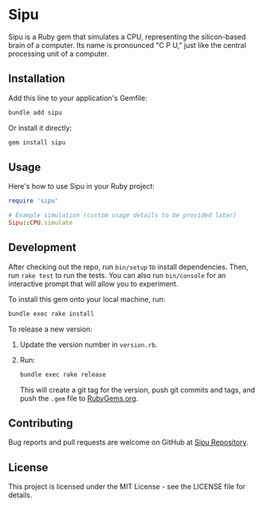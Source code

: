 # Sipu

Sipu is a Ruby gem that simulates a CPU, representing the silicon-based brain of a computer. Its name is pronounced "C P U," just like the central processing unit of a computer.

## Installation

Add this line to your application's Gemfile:

```ruby
bundle add sipu
```

Or install it directly:

```bash
gem install sipu
```

## Usage

Here's how to use Sipu in your Ruby project:

```ruby
require 'sipu'

# Example simulation (custom usage details to be provided later)
Sipu::CPU.simulate
```

## Development

After checking out the repo, run `bin/setup` to install dependencies. Then, run `rake test` to run the tests. You can also run `bin/console` for an interactive prompt that will allow you to experiment.

To install this gem onto your local machine, run:

```bash
bundle exec rake install
```

To release a new version:

1. Update the version number in `version.rb`.
2. Run:

   ```bash
   bundle exec rake release
   ```

   This will create a git tag for the version, push git commits and tags, and push the `.gem` file to [RubyGems.org](https://rubygems.org).

## Contributing

Bug reports and pull requests are welcome on GitHub at [Sipu Repository](https://github.com/bugloper/sipu).

## License

This project is licensed under the MIT License - see the LICENSE file for details.

